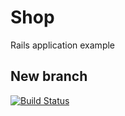 # Shop
Rails application example

## New branch

[![Build Status](https://semaphoreci.com/api/v1/projects/3896f212-768c-44fa-a411-047f0fd7cac9/426242/badge.svg)](https://semaphoreci.com/dkrompic/shop)

